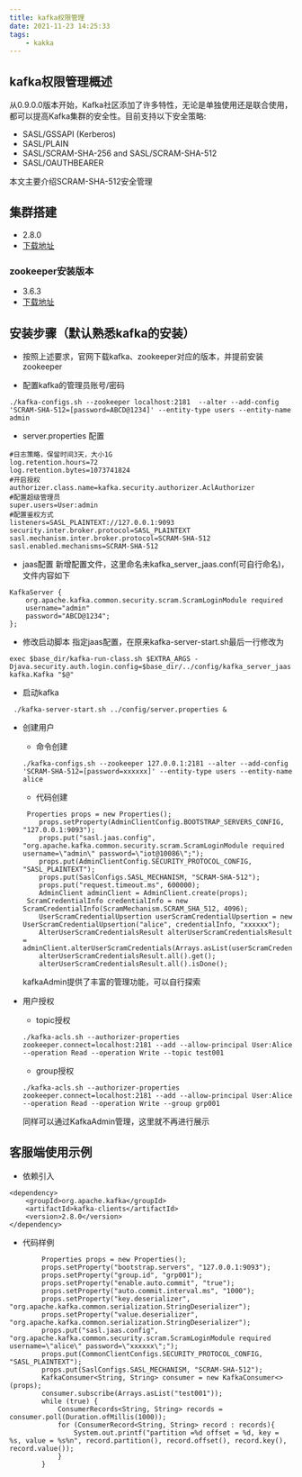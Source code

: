 ```yaml
---
title: kafka权限管理
date: 2021-11-23 14:25:33
tags:
    - kakka
---
```



## kafka权限管理概述
从0.9.0.0版本开始，Kafka社区添加了许多特性，无论是单独使用还是联合使用，都可以提高Kafka集群的安全性。目前支持以下安全策略:

+ SASL/GSSAPI (Kerberos) 
+ SASL/PLAIN
+ SASL/SCRAM-SHA-256 and SASL/SCRAM-SHA-512
+ SASL/OAUTHBEARER

本文主要介绍SCRAM-SHA-512安全管理

## 集群搭建

+ 2.8.0
+ [下载地址](https://apache.claz.org/kafka/2.8.0/kafka_2.13-2.8.0.tgz)

<!-- more -->

### zookeeper安装版本
+ 3.6.3
+ [下载地址](https://apache.claz.org/zookeeper/zookeeper-3.6.3/apache-zookeeper-3.6.3-bin.tar.gz)

## 安装步骤（默认熟悉kafka的安装）
+ 按照上述要求，官网下载kafka、zookeeper对应的版本，并提前安装zookeeper

+ 配置kafka的管理员账号/密码
```$xslt
./kafka-configs.sh --zookeeper localhost:2181  --alter --add-config 'SCRAM-SHA-512=[password=ABCD@1234]' --entity-type users --entity-name admin
```

+ server.properties 配置

```$xslt
#日志策略，保留时间3天，大小1G
log.retention.hours=72
log.retention.bytes=1073741824
#开启授权
authorizer.class.name=kafka.security.authorizer.AclAuthorizer
#配置超级管理员
super.users=User:admin
#配置鉴权方式
listeners=SASL_PLAINTEXT://127.0.0.1:9093
security.inter.broker.protocol=SASL_PLAINTEXT
sasl.mechanism.inter.broker.protocol=SCRAM-SHA-512
sasl.enabled.mechanisms=SCRAM-SHA-512
```

+ jaas配置
新增配置文件，这里命名未kafka_server_jaas.conf(可自行命名)，文件内容如下
```$xslt
KafkaServer {
    org.apache.kafka.common.security.scram.ScramLoginModule required
    username="admin"
    password="ABCD@1234";
};
```

+ 修改启动脚本
指定jaas配置，在原来kafka-server-start.sh最后一行修改为
```$xslt
exec $base_dir/kafka-run-class.sh $EXTRA_ARGS -Djava.security.auth.login.config=$base_dir/../config/kafka_server_jaas.conf kafka.Kafka "$@"
```

+ 启动kafka
```$xslt
 ./kafka-server-start.sh ../config/server.properties &
```

+ 创建用户
    - 命令创建 

    ```
    ./kafka-configs.sh --zookeeper 127.0.0.1:2181 --alter --add-config 'SCRAM-SHA-512=[password=xxxxxx]' --entity-type users --entity-name alice
    ```
    - 代码创建
    ```
     Properties props = new Properties();
        props.setProperty(AdminClientConfig.BOOTSTRAP_SERVERS_CONFIG, "127.0.0.1:9093");
        props.put("sasl.jaas.config", "org.apache.kafka.common.security.scram.ScramLoginModule required username=\"admin\" password=\"iot@10086\";");
        props.put(AdminClientConfig.SECURITY_PROTOCOL_CONFIG, "SASL_PLAINTEXT");
        props.put(SaslConfigs.SASL_MECHANISM, "SCRAM-SHA-512");
        props.put("request.timeout.ms", 600000);
        AdminClient adminClient = AdminClient.create(props);
     ScramCredentialInfo credentialInfo = new ScramCredentialInfo(ScramMechanism.SCRAM_SHA_512, 4096);
        UserScramCredentialUpsertion userScramCredentialUpsertion = new UserScramCredentialUpsertion("alice", credentialInfo, "xxxxxx");
        AlterUserScramCredentialsResult alterUserScramCredentialsResult = adminClient.alterUserScramCredentials(Arrays.asList(userScramCredentialUpsertion));
        alterUserScramCredentialsResult.all().get();
        alterUserScramCredentialsResult.all().isDone();
    ```
    kafkaAdmin提供了丰富的管理功能，可以自行探索
+ 用户授权
    - topic授权

    ```
    ./kafka-acls.sh --authorizer-properties zookeeper.connect=localhost:2181 --add --allow-principal User:Alice  --operation Read --operation Write --topic test001
    ```
    
    - group授权

    ```
    ./kafka-acls.sh --authorizer-properties zookeeper.connect=localhost:2181 --add --allow-principal User:Alice  --operation Read --operation Write --group grp001
    ```

    同样可以通过KafkaAdmin管理，这里就不再进行展示

## 客服端使用示例

+  依赖引入

```
<dependency>
    <groupId>org.apache.kafka</groupId>
    <artifactId>kafka-clients</artifactId>
    <version>2.8.0</version>
</dependency>

```

+ 代码样例

```
        Properties props = new Properties();
        props.setProperty("bootstrap.servers", "127.0.0.1:9093");
        props.setProperty("group.id", "grp001");
        props.setProperty("enable.auto.commit", "true");
        props.setProperty("auto.commit.interval.ms", "1000");
        props.setProperty("key.deserializer", "org.apache.kafka.common.serialization.StringDeserializer");
        props.setProperty("value.deserializer", "org.apache.kafka.common.serialization.StringDeserializer");
        props.put("sasl.jaas.config", "org.apache.kafka.common.security.scram.ScramLoginModule required username=\"alice\" password=\"xxxxxx\";");
        props.put(CommonClientConfigs.SECURITY_PROTOCOL_CONFIG, "SASL_PLAINTEXT");
        props.put(SaslConfigs.SASL_MECHANISM, "SCRAM-SHA-512");
        KafkaConsumer<String, String> consumer = new KafkaConsumer<>(props);
        consumer.subscribe(Arrays.asList("test001"));
        while (true) {
            ConsumerRecords<String, String> records = consumer.poll(Duration.ofMillis(1000));
            for (ConsumerRecord<String, String> record : records){
                System.out.printf("partition =%d offset = %d, key = %s, value = %s%n", record.partition(), record.offset(), record.key(), record.value());
            }
        }
```
